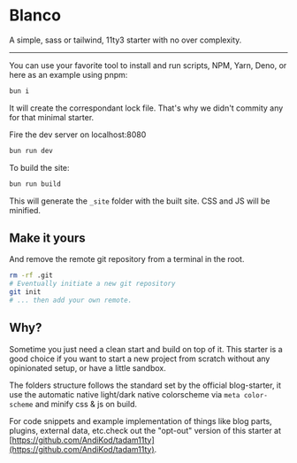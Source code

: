 # Blanco

A simple, sass or tailwind, 11ty3 starter with no over complexity.

---

You can use your favorite tool to install and run scripts,
NPM, Yarn, Deno, or here as an example using pnpm:

```bash
bun i
```

It will create the correspondant lock file.
That's why we didn't commity any for that minimal starter.

Fire the dev server on localhost:8080

```bash
bun run dev
```

To build the site:

```bash
bun run build
```

This will generate the `_site` folder with the built site. CSS and JS will be minified.

## Make it yours

And remove the remote git repository from a terminal in the root.

```bash
rm -rf .git
# Eventually initiate a new git repository
git init
# ... then add your own remote.
```

## Why?

Sometime you just need a clean start and build on top of it. This starter is a good choice if you want to start a new project from scratch without any opinionated setup, or have a little sandbox.

The folders structure follows the standard set by the official blog-starter, it use the automatic native light/dark native colorscheme via `meta color-scheme` and minify css & js on build.

For code snippets and example implementation of things like blog parts, plugins, external data, etc.check out the "opt-out" version of this starter at [https://github.com/AndiKod/tadam11ty](https://github.com/AndiKod/tadam11ty).
